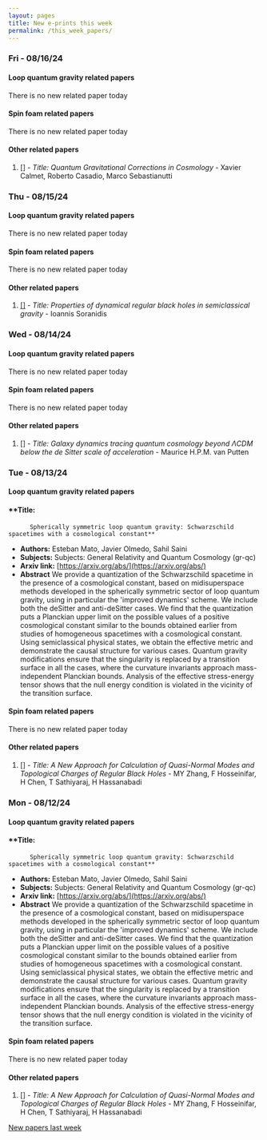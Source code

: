 ```yaml
---
layout: pages
title: New e-prints this week
permalink: /this_week_papers/
---
```




### Fri - 08/16/24

#### Loop quantum gravity related papers

There is no new related paper today 

#### Spin foam related papers

There is no new related paper today 



#### Other related papers

1. [[]](https://arxiv.org/abs/) - *Title:
          Quantum Gravitational Corrections in Cosmology* - Xavier Calmet, Roberto Casadio, Marco Sebastianutti



### Thu - 08/15/24

#### Loop quantum gravity related papers

There is no new related paper today 

#### Spin foam related papers

There is no new related paper today 



#### Other related papers

1. [[]](https://arxiv.org/abs/) - *Title:
          Properties of dynamical regular black holes in semiclassical gravity* - Ioannis Soranidis



### Wed - 08/14/24

#### Loop quantum gravity related papers

There is no new related paper today 

#### Spin foam related papers

There is no new related paper today 



#### Other related papers

1. [[]](https://arxiv.org/abs/) - *Title:
          Galaxy dynamics tracing quantum cosmology beyond $\Lambda$CDM below the de Sitter scale of acceleration* - Maurice H.P.M. van Putten



### Tue - 08/13/24

#### Loop quantum gravity related papers

#### **Title:
          Spherically symmetric loop quantum gravity: Schwarzschild spacetimes with a cosmological constant**
 - **Authors:** Esteban Mato, Javier Olmedo, Sahil Saini
 - **Subjects:** Subjects:
General Relativity and Quantum Cosmology (gr-qc)
 - **Arxiv link:** [https://arxiv.org/abs/](https://arxiv.org/abs/)
 - **Abstract**
 We provide a quantization of the Schwarzschild spacetime in the presence of a cosmological constant, based on midisuperspace methods developed in the spherically symmetric sector of loop quantum gravity, using in particular the 'improved dynamics' scheme. We include both the deSitter and anti-deSitter cases. We find that the quantization puts a Planckian upper limit on the possible values of a positive cosmological constant similar to the bounds obtained earlier from studies of homogeneous spacetimes with a cosmological constant. Using semiclassical physical states, we obtain the effective metric and demonstrate the causal structure for various cases. Quantum gravity modifications ensure that the singularity is replaced by a transition surface in all the cases, where the curvature invariants approach mass-independent Planckian bounds. Analysis of the effective stress-energy tensor shows that the null energy condition is violated in the vicinity of the transition surface. 

#### Spin foam related papers

There is no new related paper today 



#### Other related papers

1. [[]](https://arxiv.org/abs/) - *Title:
          A New Approach for Calculation of Quasi-Normal Modes and Topological Charges of Regular Black Holes* - MY Zhang, F Hosseinifar, H Chen, T Sathiyaraj, H Hassanabadi



### Mon - 08/12/24

#### Loop quantum gravity related papers

#### **Title:
          Spherically symmetric loop quantum gravity: Schwarzschild spacetimes with a cosmological constant**
 - **Authors:** Esteban Mato, Javier Olmedo, Sahil Saini
 - **Subjects:** Subjects:
General Relativity and Quantum Cosmology (gr-qc)
 - **Arxiv link:** [https://arxiv.org/abs/](https://arxiv.org/abs/)
 - **Abstract**
 We provide a quantization of the Schwarzschild spacetime in the presence of a cosmological constant, based on midisuperspace methods developed in the spherically symmetric sector of loop quantum gravity, using in particular the 'improved dynamics' scheme. We include both the deSitter and anti-deSitter cases. We find that the quantization puts a Planckian upper limit on the possible values of a positive cosmological constant similar to the bounds obtained earlier from studies of homogeneous spacetimes with a cosmological constant. Using semiclassical physical states, we obtain the effective metric and demonstrate the causal structure for various cases. Quantum gravity modifications ensure that the singularity is replaced by a transition surface in all the cases, where the curvature invariants approach mass-independent Planckian bounds. Analysis of the effective stress-energy tensor shows that the null energy condition is violated in the vicinity of the transition surface. 

#### Spin foam related papers

There is no new related paper today 



#### Other related papers

1. [[]](https://arxiv.org/abs/) - *Title:
          A New Approach for Calculation of Quasi-Normal Modes and Topological Charges of Regular Black Holes* - MY Zhang, F Hosseinifar, H Chen, T Sathiyaraj, H Hassanabadi






[New papers last week]({{site.url}}/archived/weekly/pre-prints/2024/08/12/archived_weekly_papers.html)